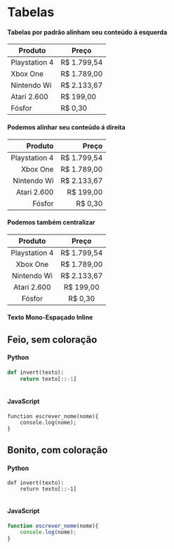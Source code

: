 # Tabelas 

#### Tabelas por padrão alinham seu conteúdo á esquerda 

Produto | Preço
--------|------
Playstation 4 | R$ 1.799,54
Xbox One | R$ 1.789,00
Nintendo Wi | R$ 2.133,67
Atari 2.600 | R$ 199,00
Fósfor | R$ 0,30

#### Podemos alinhar seu conteúdo á direita 

Produto | Preço
--------:|------:
Playstation 4 | R$ 1.799,54
Xbox One | R$ 1.789,00
Nintendo Wi | R$ 2.133,67
Atari 2.600 | R$ 199,00
Fósfor | R$ 0,30

#### Podemos também centralizar 

Produto | Preço
:--------:|:------:
Playstation 4 | R$ 1.799,54
Xbox One | R$ 1.789,00
Nintendo Wi | R$ 2.133,67
Atari 2.600 | R$ 199,00
Fósfor | R$ 0,30

#### Texto Mono-Espaçado Inline 

## Feio, sem coloração 

#### Python 

```python
def invert(texto):
    return texto[::-1]
    
```

#### JavaScript 

```
function escrever_nome(nome){
    console.log(nome);
}
```


## Bonito, com coloração 

#### Python 

```
def invert(texto):
    return texto[::-1]
    
```

#### JavaScript 

```js
function escrever_nome(nome){
    console.log(nome);
}
```